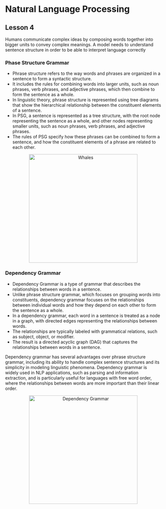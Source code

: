 # Natural Language Processing
## Lesson 4

Humans communicate complex ideas by composing words together into bigger units to convey complex meanings. A model needs to understand sentence structure in order to be able to interpret language correctly

<h3> Phase Structure Grammar </h3>

* Phrase structure refers to the way words and phrases are organized in a sentence to form a syntactic structure. 
* It includes the rules for combining words into larger units, such as noun phrases, verb phrases, and adjective phrases, which then combine to form the sentence as a whole. 
* In linguistic theory, phrase structure is represented using tree diagrams that show the hierarchical relationship between the constituent elements of a sentence.
* In PSG, a sentence is represented as a tree structure, with the root node representing the sentence as a whole, and other nodes representing smaller units, such as noun phrases, verb phrases, and adjective phrases. 
* The rules of PSG specify how these phrases can be combined to form a sentence, and how the constituent elements of a phrase are related to each other.


<p align="center">
<img src= "https://user-images.githubusercontent.com/45029614/215659075-4cda115f-1dd5-49c6-9712-3251e8cc134e.PNG" width="350" title="Whales">
</p>

<h3> Dependency Grammar </h3>

* Dependency Grammar is a type of grammar that describes the relationships between words in a sentence. 
* Unlike phrase structure grammar, which focuses on grouping words into constituents, dependency grammar focuses on the relationships between individual words and how they depend on each other to form the sentence as a whole.
* In a dependency grammar, each word in a sentence is treated as a node in a graph, with directed edges representing the relationships between words.
* The relationships are typically labeled with grammatical relations, such as subject, object, or modifier. 
* The result is a directed acyclic graph (DAG) that captures the relationships between words in a sentence.

Dependency grammar has several advantages over phrase structure grammar, including its ability to handle complex sentence structures and its simplicity in modeling linguistic phenomena. Dependency grammar is widely used in NLP applications, such as parsing and information extraction, and is particularly useful for languages with free word order, where the relationships between words are more important than their linear order.

<p align="center">
<img src= "https://user-images.githubusercontent.com/45029614/215660338-3ea9890b-b9eb-4651-9b6e-5d8b20014832.PNG" width="350" title="Dependency Grammar">
</p>
